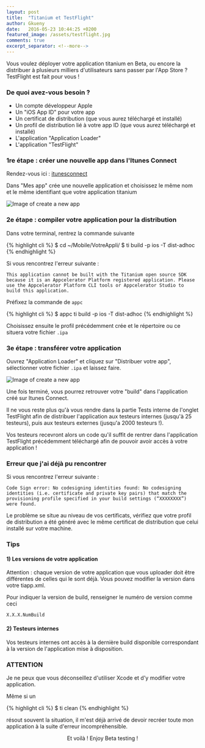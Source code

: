 ```yaml
---
layout: post
title:  "Titanium et TestFlight"
author: Gkueny
date:   2016-05-23 10:44:25 +0200
featured_image: /assets/testflight.jpg
comments: true
excerpt_separator: <!--more-->
---
```

Vous voulez déployer votre application titanium en Beta, ou encore la distribuer à plusieurs milliers d'utilisateurs sans passer par l'App Store ? TestFlight est fait pour vous !
<!--more-->

### De quoi avez-vous besoin ?

- Un compte développeur Apple
- Un "iOS App ID" pour votre app
- Un certificat de distribution (que vous aurez téléchargé et installé)
- Un profil de distribution lié à votre app ID (que vous aurez téléchargé et installé)
- L'application "Application Loader"
- L'application "TestFlight"


### 1re étape : créer une nouvelle app dans l'Itunes Connect

Rendez-vous ici : [itunesconnect](https://itunesconnect.apple.com/)

Dans "Mes app" crée une nouvelle application et choisissez le même nom et le même identifiant que votre application titanium

![Image of create a new app]({{site.github.url}}assets/new_app.png)


### 2e étape : compiler votre application pour la distribution

Dans votre terminal, rentrez la commande suivante

{% highlight cli %}
$ cd ~/Mobile/VotreAppli/
$ ti build -p ios -T dist-adhoc
{% endhighlight %}

Si vous rencontrez l'erreur suivante :

`This application cannot be built with the Titanium open source SDK because it is an Appcelerator Platform registered application. Please use the Appcelerator Platform CLI tools or Appcelerator Studio to build this application.`

Préfixez la commande de `appc`

{% highlight cli %}
$ appc ti build -p ios -T dist-adhoc
{% endhighlight %}

Choisissez ensuite le profil précédemment crée et le répertoire ou ce situera votre fichier `.ipa`



### 3e étape : transférer votre application

Ouvrez "Application Loader" et cliquez sur "Distribuer votre app", sélectionner votre fichier `.ipa` et laissez faire.

![Image of create a new app]({{site.github.url}}assets/distrib_app.png)

Une fois terminé, vous pourrez retrouver votre "build" dans l'application créé sur Itunes Connect.

Il ne vous reste plus qu'à vous rendre dans la partie Tests interne de l'onglet TestFlight afin de distribuer l'application aux testeurs internes (jusqu'à 25 testeurs), puis aux testeurs externes (jusqu'a 2000 testeurs !).

Vos testeurs recevront alors un code qu'il suffit de rentrer dans l'application TestFlight précédemment téléchargé afin de pouvoir avoir accès à votre application !


### Erreur que j'ai déjà pu rencontrer

Si vous rencontrez l'erreur suivante :

`Code Sign error: No codesigning identities found: No codesigning identities (i.e. certificate and private key pairs) that match the provisioning profile specified in your build settings (“XXXXXXXX”) were found.`

Le problème se situe au niveau de vos certificats, vérifiez que votre profil de distribution a été généré avec le même certificat de distribution que celui installé sur votre machine.


### Tips

#### 1) Les versions de votre application

Attention : chaque version de votre application que vous uploader doit être différentes de celles qui le sont déjà. Vous pouvez modifier la version dans votre tiapp.xml.

Pour indiquer la version de build, renseigner le numéro de version comme ceci

    X.X.X.NumBuild


#### 2) Testeurs internes

Vos testeurs internes ont accès à la dernière build disponible correspondant à la version de l'application mise à disposition.


### ATTENTION

Je ne peux que vous déconseillez d'utiliser Xcode et d'y modifier votre application.

Même si un

{% highlight cli %}
$ ti clean
{% endhighlight %}

résout souvent la situation, il m'est déjà arrivé de devoir recréer toute mon application à la suite d'erreur incompréhensible.


<center>
    Et voilà ! Enjoy Beta testing !
</center>
